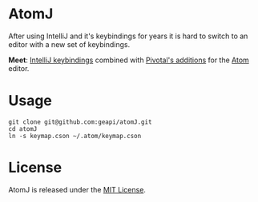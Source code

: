 # AtomJ
After using IntelliJ and it's keybindings for years it is hard to switch to an editor with a new set of keybindings.

**Meet**: [IntelliJ keybindings](https://www.jetbrains.com/idea/docs/IntelliJIDEA_ReferenceCard_Mac.pdf) combined with [Pivotal's additions](https://github.com/Pivotal-Boulder/IDE-Preferences) for the [Atom](https://atom.io/) editor.

# Usage

```
git clone git@github.com:geapi/atomJ.git
cd atomJ
ln -s keymap.cson ~/.atom/keymap.cson
```

# License
AtomJ is released under the [MIT License](http://www.opensource.org/licenses/MIT).
